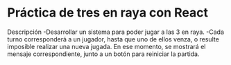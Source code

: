 # Práctica de tres en raya con React
Descripción
-Desarrollar un sistema para poder jugar a las ​3 en raya​.
-Cada turno corresponderá a un jugador, hasta que uno de ellos venza, 
o resulte imposible realizar una nueva jugada. En ese momento, 
se mostrará el mensaje correspondiente, junto a un botón para reiniciar la partida.